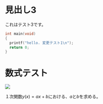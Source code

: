 


# 見出し3

これはテスト3です。

``` test3.cpp
int main(void)
{
  printf("hello. 変更テスト1\n");
  return 0;
}
```
<!--
<img src="DSCF9395.JPG" width="640x480" alt="姫路城" />
-->

# 数式テスト

<img src="https://latex.codecogs.com/gif.latex?X[n]&space;=&space;\sum_{k=0}^{N-1}x[k]\exp({-j\frac{2&space;\pi&space;nk}{N}})"/>

１次関数$y(x) = a x + b$における、$a$と$b$を求める。

